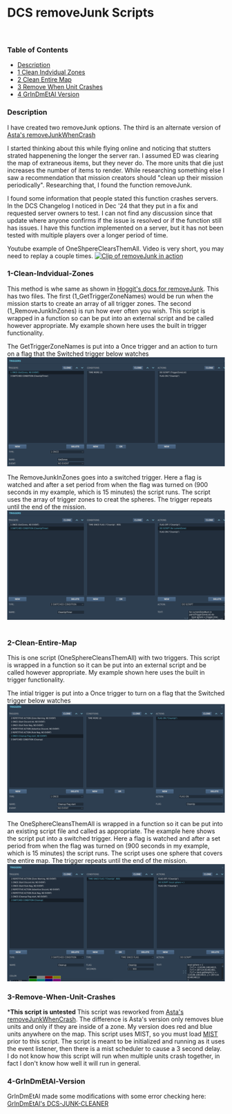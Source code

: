 # DCS removeJunk Scripts
​
### Table of Contents
- [Description](#Description)
- [1 Clean Indvidual Zones](#1-Clean-Indvidual-Zones)
- [2 Clean Entire Map](#2-Clean-Entire-Map)
- [3 Remove When Unit Crashes](#3-Remove-When-Unit-Crashes)
- [4 GrInDmEtAl Version](#4-GrInDmEtAl-Version)
​
### Description
I have created two removeJunk options. The third is an alternate version of [Asta's removeJunkWhenCrash](https://github.com/frasta/DCS_script_removeJunkWhenCrash/)

I started thinking about this while flying online and noticing that stutters strated happenening the longer the server ran. I assumed ED was clearing the map of extraneous items, but they never do. The more units that die just increases the number of items to render. While researching something else I saw a recommendation that mission creators should "clean up their mission periodically". Researching that, I found the function removeJunk.

I found some information that people stated this function crashes servers. In the DCS Changelog I noticed in Dec '24 that they put in a fix and requested server owners to test. I can not find any discussion since that update where anyone confirms if the issue is resolved or if the function still has issues. I have this function implemented on a server, but it has not been tested with multiple players over a longer period of time.

Youtube example of OneShpereClearsThemAll. Video is very short, you may need to replay a couple times.
[![Clip of removeJunk in action](https://img.youtube.com/vi/bJSIyVuNCM0/0.jpg)](https://www.youtube.com/watch?v=bJSIyVuNCM0)
​
### 1-Clean-Indvidual-Zones
This method is whe same as shown in [Hoggit's docs for removeJunk](https://wiki.hoggitworld.com/view/DCS_func_removeJunk). This has two files. The first (1_GetTriggerZoneNames) would be run when the mission starts to create an array of all trigger zones. The second (1_RemoveJunkInZones) is run how ever often you wish. This script is wrapped in a function so can be put into an external script and be called however appropriate. My example shown here uses the built in trigger functionality.

The GetTriggerZoneNames is put into a Once trigger and an action to turn on a flag that the Switched trigger below watches 
![Image](readme_images/MultiZones-1.png)

The RemoveJunkInZones goes into a switched trigger. Here a flag is watched and after a set period from when the flag was turned on (900 seconds in my example, which is 15 minutes) the script runs. The script uses the array of trigger zones to creat the spheres. The trigger repeats until the end of the mission.
![Image](readme_images/MultiZones-2.png)
​
### 2-Clean-Entire-Map
This is one script (OneSphereCleansThemAll) with two triggers. This script is wrapped in a function so it can be put into an external script and be called however appropriate. My example shown here uses the built in trigger functionality. 

The intial trigger is put into a Once trigger to turn on a flag that the Switched trigger below watches 
![Image](readme_images/OneBigZone-1.png)

The OneSphereCleansThemAll is wrapped in a function so it can be put into an existing script file and called as appropriate. The example here shows the script put into a switched trigger. Here a flag is watched and after a set period from when the flag was turned on (900 seconds in my example, which is 15 minutes) the script runs. The script uses one sphere that covers the entire map. The trigger repeats until the end of the mission.
![Image](readme_images/OneBigZone-2.png)

### 3-Remove-When-Unit-Crashes
*****This script is untested****
This script was reworked from [Asta's removeJunkWhenCrash](https://github.com/frasta/DCS_script_removeJunkWhenCrash/). The difference is Asta's version only removes blue units and only if they are inside of a zone. My version does red and blue units anywhere on the map. This script uses MIST, so you must load [MIST](https://github.com/mrSkortch/MissionScriptingTools/blob/development/mist_4_5_128.lua) prior to this script. The script is meant to be initialized and running as it uses the event listener, then there is a mist scheduler to cause a 3 second delay. I do not know how this script will run when multiple units crash together, in fact I don't know how well it will run in general.


### 4-GrInDmEtAl-Version
GrInDmEtAl made some modifications with some error checking here: [GrInDmEtAl's DCS-JUNK-CLEANER](https://github.com/GrInDmEtAl/DCS-JUNK-CLEANER)
